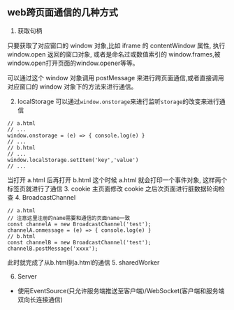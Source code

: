 ## web跨页面通信的几种方式
1. 获取句柄

只要获取了对应窗口的 window 对象,比如 iframe 的 contentWindow 属性, 执行 window.open 返回的窗口对象, 或者是命名过或数值索引的 window.frames,被window.open打开页面的window.opener等等。

可以通过这个 window 对象调用 postMessage 来进行跨页面通信,或者直接调用对应窗口的 window 对象下的方法来进行通信。

2. localStorage
可以通过`window.onstorage`来进行监听`storage`的改变来进行通信
```
// a.html
// ...
window.onstorage = (e) => { console.log(e) }
// ...
// b.html
// ...
window.localStorage.setItem('key','value')
// ...
```
当打开 a.html 后再打开 b.html 这个时候 a.html 就会打印一个事件对象, 这样两个标签页就进行了通信
3. cookie
主页面修改 cookie 之后次页面进行脏数据轮询检查
4. BroadcastChannel
```
// a.html
// 注意这里注册的name需要和通信的页面name一致
const channelA = new BroadcastChannel('test');
channelA.onmessage = (e) => { console.log(e) }
// b.html
const channelB = new BroadcastChannel('test');
channelB.postMessage('xxxx');
```
此时就完成了从b.html到a.html的通信
5. sharedWorker

6. Server
- 使用EventSource(只允许服务端推送至客户端)/WebSocket(客户端和服务端双向长连接通信)
